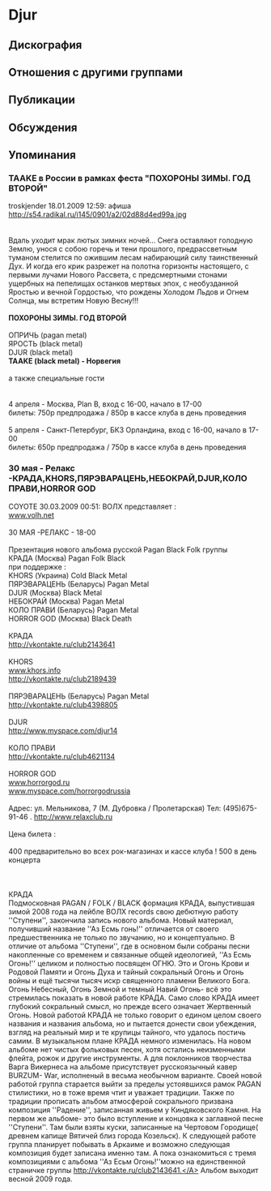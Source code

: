 # Djur



## Дискография


## Отношения с другими группами


## Публикации


## Обсуждения


## Упоминания

### TAAKE в России в рамках феста &quot;ПОХОРОНЫ ЗИМЫ. ГОД ВТОРОЙ&quot;

troskjender 18.01.2009 12:59:
афиша <A HREF="http://s54.radikal.ru/i145/0901/a2/02d88d4ed99a.jpg" TARGET="_blank">http://s54.radikal.ru/i145/0901/a2/02d88d4ed99a.jpg</A><BR><BR><BR>Вдаль уходит мрак лютых зимних ночей... Снега оставляют голодную Землю, унося с собою горечь и тени прошлого, предрассветным туманом стелится по ожившим лесам набирающий силу таинственный Дух. И когда его крик разрежет на полотна горизонты настоящего, с первыми лучами Нового Рассвета, с предсмертными стонами ущербных на пепелищах останков мертвых эпох, с необузданной Яростью и вечной Гордостью, что рождены Холодом Льдов и Огнем Солнца, мы встретим Новую Весну!!! <BR><BR><B>ПОХОРОНЫ ЗИМЫ. ГОД ВТОРОЙ</B><BR><BR>ОПРИЧЬ (pagan metal) <BR>ЯРОСТЬ (black metal) <BR>DJUR (black metal) <BR><B>TAAKE (black metal) - Норвегия</B><BR><BR>а также специальные гости <BR><BR><BR>4 апреля - Москва, Plan B, вход с 16-00, начало в 17-00 <BR>билеты: 750р предпродажа / 850р в кассе клуба в день проведения <BR><BR>5 апреля - Санкт-Петербург, БКЗ Орландина, вход с 16-00, начало в 17-00 <BR>билеты: 650р предпродажа / 750р в кассе клуба в день проведения<BR>

### 30 мая - Релакс -КРАДА,KHORS,ПЯРЭВАРАЦЕНЬ,НЕБОКРАЙ,DJUR,КОЛО ПРАВИ,HORROR GOD

COYOTE 30.03.2009 00:51:
ВОЛХ представляет :<BR>www.volh.net<BR><BR>30 МАЯ -РЕЛАКС - 18-00<BR><BR>Презентация нового альбома русской Pagan Black Folk группы<BR>КРАДА (Москва) Pagan Folk Black<BR>при поддержке :<BR>KHORS  (Украина) Cold Black Metal<BR>ПЯРЭВАРАЦЕНЬ (Беларусь) Pagan Metal<BR>DJUR (Москва) Black Metal<BR>НЕБОКРАЙ (Москва) Pagan Metal<BR>КОЛО ПРАВИ (Беларусь) Pagan Metal<BR>HORROR GOD (Москва) Black Death<BR><BR>КРАДА<BR><A HREF="http://vkontakte.ru/club2143641" TARGET="_blank">http://vkontakte.ru/club2143641</A><BR><BR>KHORS<BR>www.khors.info<BR><A HREF="http://vkontakte.ru/club2189439" TARGET="_blank">http://vkontakte.ru/club2189439</A><BR><BR>ПЯРЭВАРАЦЕНЬ (Беларусь) Pagan Metal<BR><A HREF="http://vkontakte.ru/club4398805" TARGET="_blank">http://vkontakte.ru/club4398805</A><BR><BR>DJUR<BR><A HREF="http://www.myspace.com/djur14" TARGET="_blank">http://www.myspace.com/djur14</A><BR><BR>КОЛО ПРАВИ<BR><A HREF="http://vkontakte.ru/club4621134" TARGET="_blank">http://vkontakte.ru/club4621134</A><BR><BR>HORROR GOD<BR>www.horrorgod.ru<BR>www.myspace.com/horrorgodrussia<BR><BR>Адрес: ул. Мельникова, 7 (М. Дубровка / Пролетарская) Тел: (495)675-91-46 . <A HREF="http://www.relaxclub.ru" TARGET="_blank">http://www.relaxclub.ru</A><BR><BR>Цена билета :<BR><BR>400 предварительно во всех рок-магазинах и кассе клуба ! 500 в день концерта<BR><BR><BR><BR>КРАДА<BR>Подмосковная PAGAN / FOLK / BLACK формация КРАДА, выпустившая зимой 2008 года на лейбле ВОЛХ records свою дебютную работу ''Ступени'', закончила запись нового альбома. Новый материал, получивший название ''Аз Есмь гонь!'' отличается от своего предшественника не только по звучанию, но и концептуально. В отличие от альбома ''Ступени'', где в основном были собраны песни накопленные со временем и связанные общей идеологией, ''Аз Есмь Огонь!'' целиком и полностью посвящен ОГНЮ. Это и Огонь Крови и Родовой Памяти и Огонь Духа и тайный сокральный Огонь и Огонь войны и ещё тысячи тысяч искр священного пламени Великого Бога. Огонь Небесный, Огонь Земной и темный Навий Огонь- всё это стремилась показать в новой работе КРАДА. Само слово КРАДА имеет глубокий сокральный смысл, но прежде всего означает Жертвенный Огонь. Новой работой КРАДА не только говорит о едином целом своего названия и названия альбома, но и пытается донести свои убеждения, взгляд на реальный мир и те крупицы тайного, что удалось постичь самим. В музыкальном плане КРАДА немного изменилась. На новом альбоме нет чистых фольковых песен, хотя остались неизменными флейта, рожок и другие инструменты. А для поклонников творчества Варга Викернеса на альбоме присутствует русскоязычный кавер BURZUM- War, исполненый в весьма необычном варианте. Своей новой работой группа старается выйти за пределы устоявшихся рамок PAGAN стилистики, но в тоже время чтит и уважает традиции. Также по традиции прописать альбом атмосферой сокрального призвана композиция ''Радение'', записанная живьем у Киндяковского Камня. На первом же альбоме- это было вступление и концовка к заглавной песне ''Ступени''. Там были взяты куски, записанные на Чертовом Городище( древнем капище Вятичей близ города Козельск). К следующей работе группа планирует побывать в Аркаиме и возможно следующая композиция будет записана именно там. А пока ознакомиться с тремя композициями с альбома ''Аз Есьм Огонь!''можно на единственной страничке группы <A HREF="http://vkontakte.ru/club2143641." TARGET="_blank">http://vkontakte.ru/club2143641.</A> Альбом выходит весной 2009 года.

